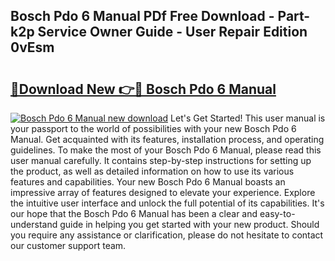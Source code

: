 ## Bosch Pdo 6 Manual PDf Free Download - Part-k2p Service Owner Guide - User Repair Edition 0vEsm

# <h2><a href="http://bc99107.oget.top/?id=Bosch+Pdo+6+Manual">🔗Download New 👉🔴 Bosch Pdo 6 Manual</a></h2>

[![Bosch Pdo 6 Manual new download](https://i.imgur.com/5g1atiW.png)](http://bc99107.oget.top/?id=Bosch+Pdo+6+Manual)
Let's Get Started! This user manual is your passport to the world of possibilities with your new Bosch Pdo 6 Manual. Get acquainted with its features, installation process, and operating guidelines. To make the most of your Bosch Pdo 6 Manual, please read this user manual carefully. It contains step-by-step instructions for setting up the product, as well as detailed information on how to use its various features and capabilities. Your new Bosch Pdo 6 Manual boasts an impressive array of features designed to elevate your experience. Explore the intuitive user interface and unlock the full potential of its capabilities. It's our hope that the Bosch Pdo 6 Manual has been a clear and easy-to-understand guide in helping you get started with your new product. Should you require any assistance or clarification, please do not hesitate to contact our customer support team.
